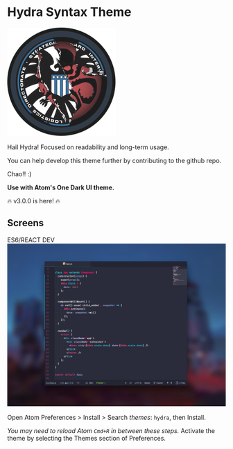 # Hydra Syntax Theme
![Inspiration](https://raw.githubusercontent.com/juanmnl/hydra-theme/master/hydra.png)

Hail Hydra!
Focused on readability and long-term usage.

You can help develop this theme further by contributing to the github repo.

Chao!! :)

**Use with Atom's One Dark UI theme.**

:fire: v3.0.0 is here! :fire:

## Screens

ES6/REACT DEV
![Hydra-syntax screenshot](https://raw.githubusercontent.com/juanmnl/hydra-theme/master/jsx.png)

Open Atom Preferences > Install > Search *themes*: `hydra`,
then Install.

*You may need to reload Atom `Cmd+R` in between these steps.*
Activate the theme by selecting the Themes section of Preferences.
